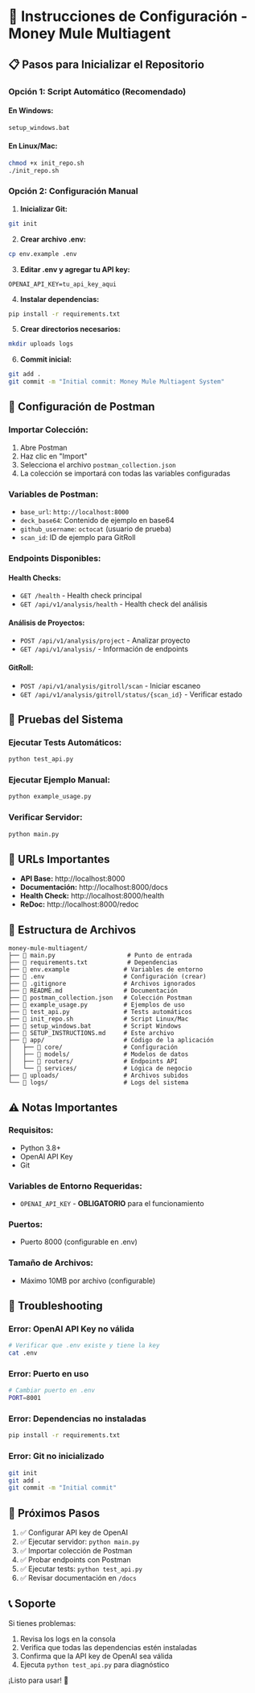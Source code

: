 # 🚀 Instrucciones de Configuración - Money Mule Multiagent

## 📋 Pasos para Inicializar el Repositorio

### **Opción 1: Script Automático (Recomendado)**

#### En Windows:
```bash
setup_windows.bat
```

#### En Linux/Mac:
```bash
chmod +x init_repo.sh
./init_repo.sh
```

### **Opción 2: Configuración Manual**

1. **Inicializar Git:**
```bash
git init
```

2. **Crear archivo .env:**
```bash
cp env.example .env
```

3. **Editar .env y agregar tu API key:**
```
OPENAI_API_KEY=tu_api_key_aqui
```

4. **Instalar dependencias:**
```bash
pip install -r requirements.txt
```

5. **Crear directorios necesarios:**
```bash
mkdir uploads logs
```

6. **Commit inicial:**
```bash
git add .
git commit -m "Initial commit: Money Mule Multiagent System"
```

## 🔧 Configuración de Postman

### **Importar Colección:**

1. Abre Postman
2. Haz clic en "Import"
3. Selecciona el archivo `postman_collection.json`
4. La colección se importará con todas las variables configuradas

### **Variables de Postman:**

- `base_url`: `http://localhost:8000`
- `deck_base64`: Contenido de ejemplo en base64
- `github_username`: `octocat` (usuario de prueba)
- `scan_id`: ID de ejemplo para GitRoll

### **Endpoints Disponibles:**

#### **Health Checks:**
- `GET /health` - Health check principal
- `GET /api/v1/analysis/health` - Health check del análisis

#### **Análisis de Proyectos:**
- `POST /api/v1/analysis/project` - Analizar proyecto
- `GET /api/v1/analysis/` - Información de endpoints

#### **GitRoll:**
- `POST /api/v1/analysis/gitroll/scan` - Iniciar escaneo
- `GET /api/v1/analysis/gitroll/status/{scan_id}` - Verificar estado

## 🧪 Pruebas del Sistema

### **Ejecutar Tests Automáticos:**
```bash
python test_api.py
```

### **Ejecutar Ejemplo Manual:**
```bash
python example_usage.py
```

### **Verificar Servidor:**
```bash
python main.py
```

## 🔗 URLs Importantes

- **API Base:** http://localhost:8000
- **Documentación:** http://localhost:8000/docs
- **Health Check:** http://localhost:8000/health
- **ReDoc:** http://localhost:8000/redoc

## 📁 Estructura de Archivos

```
money-mule-multiagent/
├── 📄 main.py                    # Punto de entrada
├── 📄 requirements.txt           # Dependencias
├── 📄 env.example               # Variables de entorno
├── 📄 .env                      # Configuración (crear)
├── 📄 .gitignore                # Archivos ignorados
├── 📄 README.md                 # Documentación
├── 📄 postman_collection.json   # Colección Postman
├── 📄 example_usage.py          # Ejemplos de uso
├── 📄 test_api.py               # Tests automáticos
├── 📄 init_repo.sh              # Script Linux/Mac
├── 📄 setup_windows.bat         # Script Windows
├── 📄 SETUP_INSTRUCTIONS.md     # Este archivo
├── 📁 app/                      # Código de la aplicación
│   ├── 📁 core/                 # Configuración
│   ├── 📁 models/               # Modelos de datos
│   ├── 📁 routers/              # Endpoints API
│   └── 📁 services/             # Lógica de negocio
├── 📁 uploads/                  # Archivos subidos
└── 📁 logs/                     # Logs del sistema
```

## ⚠️ Notas Importantes

### **Requisitos:**
- Python 3.8+
- OpenAI API Key
- Git

### **Variables de Entorno Requeridas:**
- `OPENAI_API_KEY` - **OBLIGATORIO** para el funcionamiento

### **Puertos:**
- Puerto 8000 (configurable en .env)

### **Tamaño de Archivos:**
- Máximo 10MB por archivo (configurable)

## 🐛 Troubleshooting

### **Error: OpenAI API Key no válida**
```bash
# Verificar que .env existe y tiene la key
cat .env
```

### **Error: Puerto en uso**
```bash
# Cambiar puerto en .env
PORT=8001
```

### **Error: Dependencias no instaladas**
```bash
pip install -r requirements.txt
```

### **Error: Git no inicializado**
```bash
git init
git add .
git commit -m "Initial commit"
```

## 🎯 Próximos Pasos

1. ✅ Configurar API key de OpenAI
2. ✅ Ejecutar servidor: `python main.py`
3. ✅ Importar colección de Postman
4. ✅ Probar endpoints con Postman
5. ✅ Ejecutar tests: `python test_api.py`
6. ✅ Revisar documentación en `/docs`

## 📞 Soporte

Si tienes problemas:
1. Revisa los logs en la consola
2. Verifica que todas las dependencias estén instaladas
3. Confirma que la API key de OpenAI sea válida
4. Ejecuta `python test_api.py` para diagnóstico

¡Listo para usar! 🚀 